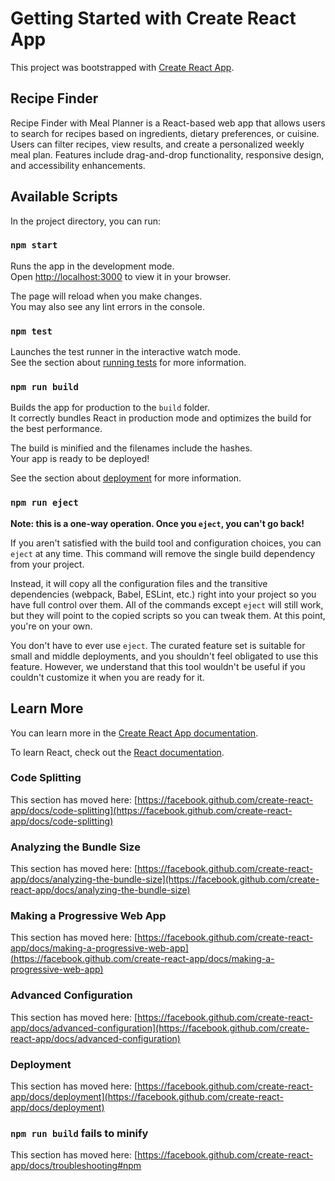 # Getting Started with Create React App

This project was bootstrapped with [Create React App](https://github.com/facebook/create-react-app).

## Recipe Finder

Recipe Finder with Meal Planner is a React-based web app that allows users to search for recipes based on ingredients, dietary preferences, or cuisine. Users can filter recipes, view results, and create a personalized weekly meal plan. Features include drag-and-drop functionality, responsive design, and accessibility enhancements.

## Available Scripts

In the project directory, you can run:

### `npm start`

Runs the app in the development mode.\
Open [http://localhost:3000](http://localhost:3000) to view it in your browser.

The page will reload when you make changes.\
You may also see any lint errors in the console.

### `npm test`

Launches the test runner in the interactive watch mode.\
See the section about [running tests](https://facebook.github.io/create-react-app/docs/running-tests) for more information.

### `npm run build`

Builds the app for production to the `build` folder.\
It correctly bundles React in production mode and optimizes the build for the best performance.

The build is minified and the filenames include the hashes.\
Your app is ready to be deployed!

See the section about [deployment](https://facebook.github.com/create-react-app/docs/deployment) for more information.

### `npm run eject`

**Note: this is a one-way operation. Once you `eject`, you can't go back!**

If you aren't satisfied with the build tool and configuration choices, you can `eject` at any time. This command will remove the single build dependency from your project.

Instead, it will copy all the configuration files and the transitive dependencies (webpack, Babel, ESLint, etc.) right into your project so you have full control over them. All of the commands except `eject` will still work, but they will point to the copied scripts so you can tweak them. At this point, you're on your own.

You don't have to ever use `eject`. The curated feature set is suitable for small and middle deployments, and you shouldn't feel obligated to use this feature. However, we understand that this tool wouldn't be useful if you couldn't customize it when you are ready for it.

## Learn More

You can learn more in the [Create React App documentation](https://facebook.github.com/create-react-app/docs/getting-started).

To learn React, check out the [React documentation](https://reactjs.org/).

### Code Splitting

This section has moved here: [https://facebook.github.com/create-react-app/docs/code-splitting](https://facebook.github.com/create-react-app/docs/code-splitting)

### Analyzing the Bundle Size

This section has moved here: [https://facebook.github.com/create-react-app/docs/analyzing-the-bundle-size](https://facebook.github.com/create-react-app/docs/analyzing-the-bundle-size)

### Making a Progressive Web App

This section has moved here: [https://facebook.github.com/create-react-app/docs/making-a-progressive-web-app](https://facebook.github.com/create-react-app/docs/making-a-progressive-web-app)

### Advanced Configuration

This section has moved here: [https://facebook.github.com/create-react-app/docs/advanced-configuration](https://facebook.github.com/create-react-app/docs/advanced-configuration)

### Deployment

This section has moved here: [https://facebook.github.com/create-react-app/docs/deployment](https://facebook.github.com/create-react-app/docs/deployment)

### `npm run build` fails to minify

This section has moved here: [https://facebook.github.com/create-react-app/docs/troubleshooting#npm